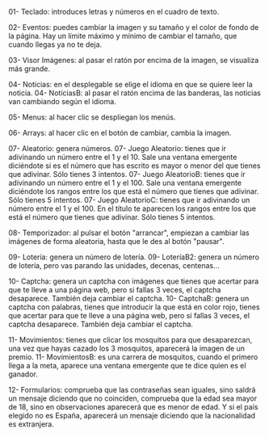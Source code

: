 01- Teclado: introduces letras y números en el cuadro de texto.

02- Eventos: puedes cambiar la imagen y su tamaño y el color de fondo de la página. Hay un límite máximo y mínimo de cambiar el tamaño, que cuando llegas ya no te deja.

03- Visor Imágenes: al pasar el ratón por encima de la imagen, se visualiza más grande.

04- Noticias: en el desplegable se elige el idioma en que se quiere leer la noticia.
04- NoticiasB: al pasar el ratón encima de las banderas, las noticias van cambiando según el idioma.

05- Menus: al hacer clic se despliegan los menús.

06- Arrays: al hacer clic en el botón de cambiar, cambia la imagen.

07- Aleatorio: genera números.
07- Juego Aleatorio: tienes que ir adivinando un número entre el 1 y el 10. Sale una ventana emergente diciéndote si es el número que has escrito es mayor o menor del que tienes que adivinar. Sólo tienes 3 intentos.
07- Juego AleatorioB: tienes que ir adivinando un número entre el 1 y el 100. Sale una ventana emergente diciéndote los rangos entre los que está el número que tienes que adivinar. Sólo tienes 5 intentos.
07- Juego AleatorioC: tienes que ir adivinando un número entre el 1 y el 100. En el título te aparecen los rangos entre los que está el número que tienes que adivinar. Sólo tienes 5 intentos.

08- Temporizador: al pulsar el botón "arrancar", empiezan a cambiar las imágenes de forma aleatoria, hasta que le des al botón "pausar".

09- Lotería: genera un número de lotería.
09- LoteríaB2: genera un número de lotería, pero vas parando las unidades, decenas, centenas...

10- Captcha: genera un captcha con imágenes que tienes que acertar para que te lleve a una página web, pero si fallas 3 veces, el captcha desaparece. También deja cambiar el captcha.
10- CaptchaB: genera un captcha con palabras, tienes que introducir la que está en color rojo, tienes que acertar para que te lleve a una página web, pero si fallas 3 veces, el captcha desaparece. También deja cambiar el captcha.

11- Movimientos: tienes que clicar los mosquitos para que desaparezcan, una vez que hayas cazado los 3 mosquitos, aparecerá la imagen de un premio.
11- MovimientosB: es una carrera de mosquitos, cuando el primero llega a la meta, aparece una ventana emergente que te dice quien es el ganador.

12- Formularios: comprueba que las contraseñas sean iguales, sino saldrá un mensaje diciendo que no coinciden, comprueba que la edad sea mayor de 18, sino en observaciones aparecerá que es menor de edad. Y si el país elegido no es España, aparecerá un mensaje diciendo que la nacionalidad es extranjera.
